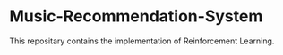 # Music-Recommendation-System
 This repositary contains the implementation of  Reinforcement Learning.
